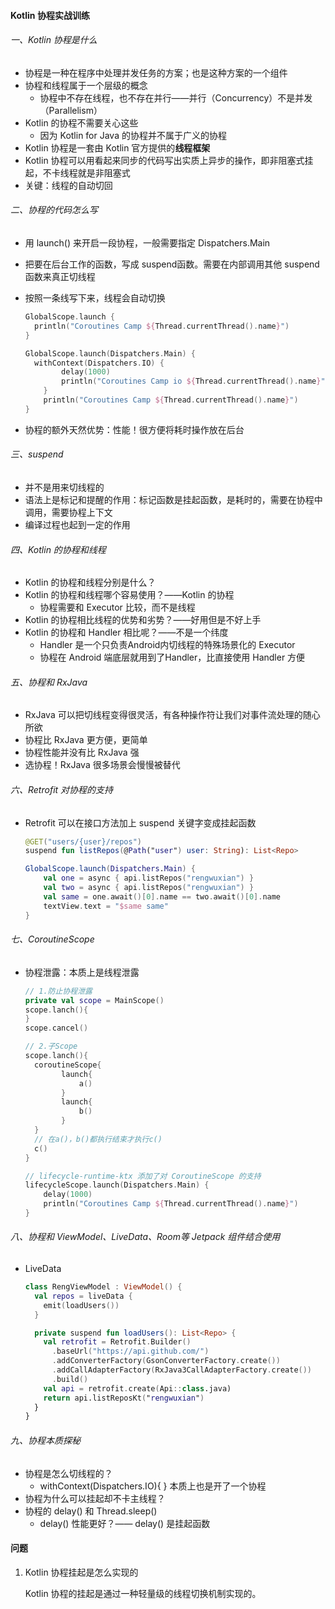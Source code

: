#### Kotlin 协程实战训练

###### 一、Kotlin 协程是什么

- 协程是一种在程序中处理并发任务的方案；也是这种方案的一个组件
- 协程和线程属于一个层级的概念
  - 协程中不存在线程，也不存在并行——并行（Concurrency）不是并发（Parallelism）
- Kotlin 的协程不需要关心这些
  - 因为 Kotlin for Java 的协程并不属于广义的协程
- Kotlin 协程是一套由 Kotlin 官方提供的**线程框架**
- Kotlin 协程可以用看起来同步的代码写出实质上异步的操作，即非阻塞式挂起，不卡线程就是非阻塞式
- 关键：线程的自动切回

###### 二、协程的代码怎么写

- 用 launch() 来开启一段协程，一般需要指定 Dispatchers.Main

- 把要在后台工作的函数，写成 suspend函数。需要在内部调用其他 suspend 函数来真正切线程

- 按照一条线写下来，线程会自动切换

  ```kotlin
  GlobalScope.launch {
  	println("Coroutines Camp ${Thread.currentThread().name}")
  }
  
  GlobalScope.launch(Dispatchers.Main) {
  	withContext(Dispatchers.IO) {
          delay(1000)
          println("Coroutines Camp io ${Thread.currentThread().name}")
      }
      println("Coroutines Camp ${Thread.currentThread().name}")
  }
  ```

- 协程的额外天然优势：性能！很方便将耗时操作放在后台

###### 三、suspend

- 并不是用来切线程的
- 语法上是标记和提醒的作用：标记函数是挂起函数，是耗时的，需要在协程中调用，需要协程上下文
- 编译过程也起到一定的作用

###### 四、Kotlin 的协程和线程

- Kotlin 的协程和线程分别是什么？
- Kotlin 的协程和线程哪个容易使用？——Kotlin 的协程
  - 协程需要和 Executor 比较，而不是线程
- Kotlin 的协程相比线程的优势和劣势？——好用但是不好上手
- Kotlin 的协程和 Handler 相比呢？——不是一个纬度
  - Handler 是一个只负责Android内切线程的特殊场景化的 Executor
  - 协程在 Android 端底层就用到了Handler，比直接使用 Handler 方便

###### 五、协程和 RxJava

- RxJava 可以把切线程变得很灵活，有各种操作符让我们对事件流处理的随心所欲
- 协程比 RxJava 更方便，更简单
- 协程性能并没有比 RxJava 强
- 选协程！RxJava 很多场景会慢慢被替代

###### 六、Retrofit 对协程的支持

- Retrofit 可以在接口方法加上 suspend 关键字变成挂起函数

  ```kotlin
  @GET("users/{user}/repos")
  suspend fun listRepos(@Path("user") user: String): List<Repo>
  
  GlobalScope.launch(Dispatchers.Main) {
      val one = async { api.listRepos("rengwuxian") }
      val two = async { api.listRepos("rengwuxian") }
      val same = one.await()[0].name == two.await()[0].name
      textView.text = "$same same"
  }
  ```

###### 七、CoroutineScope

- 协程泄露：本质上是线程泄露

  ```kotlin
  // 1.防止协程泄露
  private val scope = MainScope()
  scope.lanch(){
  }
  scope.cancel()
  
  // 2.子Scope
  scope.lanch(){
  	coroutineScope{
          launch{
              a()
          }
          launch{
              b()
          }
  	}
  	// 在a()，b()都执行结束才执行c()
  	c()
  }
  
  // lifecycle-runtime-ktx 添加了对 CoroutineScope 的支持
  lifecycleScope.launch(Dispatchers.Main) {
      delay(1000)
      println("Coroutines Camp ${Thread.currentThread().name}")
  }
  ```

###### 八、协程和 ViewModel、LiveData、Room等 Jetpack 组件结合使用

- LiveData

  ```kotlin
  class RengViewModel : ViewModel() {
    val repos = liveData {
      emit(loadUsers())
    }
  
    private suspend fun loadUsers(): List<Repo> {
      val retrofit = Retrofit.Builder()
        .baseUrl("https://api.github.com/")
        .addConverterFactory(GsonConverterFactory.create())
        .addCallAdapterFactory(RxJava3CallAdapterFactory.create())
        .build()
      val api = retrofit.create(Api::class.java)
      return api.listReposKt("rengwuxian")
    }
  }
  ```

###### 九、协程本质探秘

- 协程是怎么切线程的？
  - withContext(Dispatchers.IO){ } 本质上也是开了一个协程
- 协程为什么可以挂起却不卡主线程？
- 协程的 delay() 和 Thread.sleep()
  - delay() 性能更好？—— delay() 是挂起函数



#### 问题

1. Kotlin 协程挂起是怎么实现的

   Kotlin 协程的挂起是通过一种轻量级的线程切换机制实现的。
